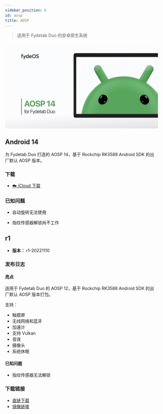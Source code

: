 ```yaml
---
sidebar_position: 6
id: aosp
title: AOSP
---
```

> 适用于 Fydetab Duo 的安卓原生系统

![Android for Fydetab](/img/AOSP_14.webp)

## Android 14

为 Fydetab Duo 打造的 AOSP 14，基于 Rockchip RK3588 Android SDK 的出厂默认 AOSP 版本。

### 下载 

- [☁️ iCloud 下载](https://www.icloud.com/iclouddrive/087z2WV7MMw_UHB4PkyXyIVWw#fydetab-android-r15)

### 已知问题

- 自动旋转无法使用

- 指纹传感器解锁尚不工作

## r1

- **版本：** r1-20221110

### 发布日志

#### 亮点

适用于 Fydetab Duo 的 AOSP 12，基于 Rockchip RK3588 Android SDK 的出厂默认 AOSP 版本打包。

支持：

- 触摸屏
- 无线网络和蓝牙
- 加速计
- 支持 Vulkan
- 音效
- 摄像头
- 系统休眠

#### 已知问题

- 指纹传感器无法解锁

### 下载链接

- [直链下载](https://download.fydeos.io/fydetabduo/fydetab_duo-aosp12-update-20221110.img.xz)
- [镜像链接](https://fydeos-my.sharepoint.cn/:u:/g/personal/fyde_fydeos_partner_onmschina_cn/ERfwvQ4V5uFArZzHb2Qkj1cBpNTgksyZFCsU8qffWCKbZw?e=awT4vT)
